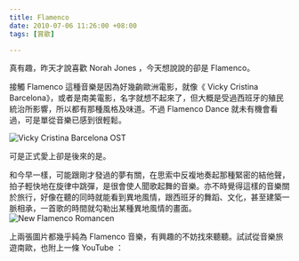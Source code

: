 ```yaml
---
title: Flamenco
date: 2010-07-06 11:26:00 +08:00
tags: [賞歌]

---
```


 真有趣，昨天才說喜歡 Norah Jones ，今天想說說的卻是 Flamenco。  
  
 接觸 Flamenco 這種音樂是因為好幾齣歐洲電影，就像《 Vicky Cristina Barcelona》，或者是南美電影，名字就想不起來了，但大概是受過西班牙的殖民統治所影響，所以都有那種風格及味道。不過 Flamenco Dance 就未有機會看過，可是單從音樂已感到很輕鬆。  
  
![](//lh5.ggpht.com/__SoxRxuWbIU/TDKgSXWl0LI/AAAAAAAAAJE/HvN7Xn9M4g0/s800/front.jpg "Vicky Cristina Barcelona OST")  
  
 可是正式愛上卻是後來的是。  
  
 和今早一樣，可能跟剛才發過的夢有關，在思索中反複地奏起那種緊密的結他聲，拍子輕快地在旋律中跳彈，是很會使人聞歌起舞的音樂。亦不時覺得這樣的音樂關於旅行，好像在聽的同時就能看到異地風情，跟西班牙的舞蹈、文化，甚至建築一脈相承，一首歌的時間就勾勒出某種異地風情的畫面。  
![](//lh3.ggpht.com/__SoxRxuWbIU/TDKgQy5ZfaI/AAAAAAAAAJA/H8TPyoaj5U8/s512/front.jpg "New Flamenco Romancen")  
  
 上兩張圖片都幾乎純為 Flamenco 音樂，有興趣的不妨找來聽聽。試試從音樂旅遊南歐，也附上一條 YouTube ：  
  
